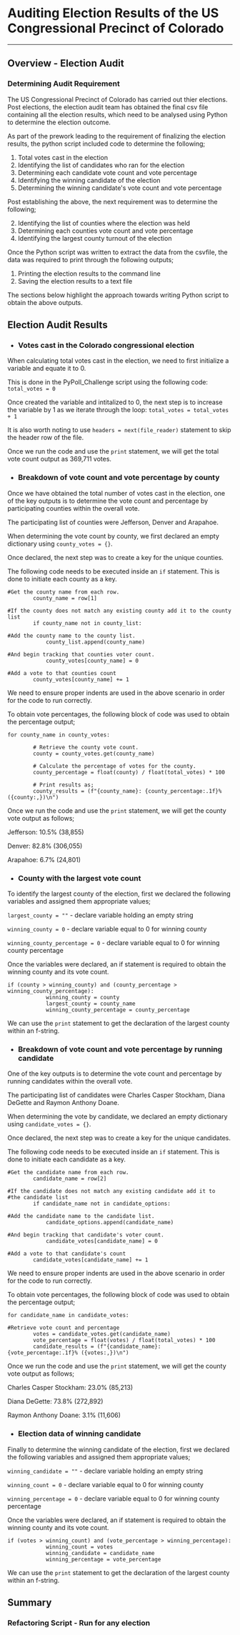 # Auditing Election Results of the US Congressional Precinct of Colorado
---

## Overview - Election Audit

### Determining Audit Requirement

The US Congressional Precinct of Colorado has carried out thier elections. Post elections, the election audit team has obtained the final csv file containing all the election results, which need to be analysed using Python to determine the election outcome.

As part of the prework leading to the requirement of finalizing the election results, the python script included code to determine the following;

1. Total votes cast in the election
2. Identifying the list of candidates who ran for the election
3. Determining each candidate vote count and vote percentage
4. Identifying the winning candidate of the election
5. Determining the winning candidate's vote count and vote percentage

Post establishing the above, the next requirement was to determine the following;

2. Identifying the list of counties where the election was held
3. Determining each counties vote count and vote percentage
4. Identifying the largest county turnout of the election

Once the Python script was written to extract the data from the csvfile, the data was required to print through the following outputs;

1. Printing the election results to the command line
2. Saving the election results to a text file

The sections below highlight the approach towards writing Python script to obtain the above outputs.

## Election Audit Results

* ### Votes cast in the Colorado congressional election

When calculating total votes cast in the election, we need to first initialize a variable and equate it to 0.

This is done in the PyPoll_Challenge script using the following code: `total_votes = 0`

Once created the variable and intitalized to 0, the next step is to increase the variable by 1 as we iterate through the loop: `total_votes = total_votes + 1`

It is also worth noting to use `headers = next(file_reader)` statement to skip the header row of the file.

Once we run the code and use the `print` statement, we will get the total vote count output as 369,711 votes.

* ### Breakdown of vote count and vote percentage by county

Once we have obtained the total number of votes cast in the election, one of the key outputs is to determine the vote count and percentage by participating counties within the overall vote.

The participating list of counties were Jefferson, Denver and Arapahoe.

When determining the vote count by county, we first declared an empty dictionary using `county_votes = {}`.  

Once declared, the next step was to create a key for the unique counties. 

The following code needs to be executed inside an `if` statement. This is done to initiate each county as a key.

```
#Get the county name from each row.
        county_name = row[1]

#If the county does not match any existing county add it to the county list
        if county_name not in county_list:

#Add the county name to the county list.
            county_list.append(county_name)

#And begin tracking that counties voter count.
            county_votes[county_name] = 0

#Add a vote to that counties count
        county_votes[county_name] += 1
```

We need to ensure proper indents are used in the above scenario in order for the code to run correctly. 

To obtain vote percentages, the following block of code was used to obtain the percentage output;

```
for county_name in county_votes:

        # Retrieve the county vote count.
        county = county_votes.get(county_name)

        # Calculate the percentage of votes for the county.
        county_percentage = float(county) / float(total_votes) * 100

        # Print results as;
        county_results = (f"{county_name}: {county_percentage:.1f}% ({county:,})\n")
```

Once we run the code and use the `print` statement, we will get the county vote output as follows;

Jefferson: 10.5% (38,855)

Denver: 82.8% (306,055)

Arapahoe: 6.7% (24,801)

* ### County with the largest vote count

To identify the largest county of the election, first we declared the following variables and assigned them appropriate values;

`largest_county = ""`           - declare variable holding an empty string

`winning_county = 0`            - declare variable equal to 0 for winning county

`winning_county_percentage = 0` - declare variable equal to 0 for winning county percentage

Once the variables were declared, an if statement is required to obtain the winning county and its vote count.

```
if (county > winning_county) and (county_percentage > winning_county_percentage):
            winning_county = county
            largest_county = county_name
            winning_county_percentage = county_percentage
```

We can use the `print` statement to get the declaration of the largest county within an f-string.

* ### Breakdown of vote count and vote percentage by running candidate

One of the key outputs is to determine the vote count and percentage by running candidates within the overall vote.

The participating list of candidates were Charles Casper Stockham, Diana DeGette and Raymon Anthony Doane.

When determining the vote by candidate, we declared an empty dictionary using `candidate_votes = {}`.  

Once declared, the next step was to create a key for the unique candidates. 

The following code needs to be executed inside an `if` statement. This is done to initiate each candidate as a key.

```
#Get the candidate name from each row.
        candidate_name = row[2]

#If the candidate does not match any existing candidate add it to
#the candidate list
        if candidate_name not in candidate_options:

#Add the candidate name to the candidate list.
            candidate_options.append(candidate_name)

#And begin tracking that candidate's voter count.
            candidate_votes[candidate_name] = 0

#Add a vote to that candidate's count
        candidate_votes[candidate_name] += 1
```

We need to ensure proper indents are used in the above scenario in order for the code to run correctly. 

To obtain vote percentages, the following block of code was used to obtain the percentage output;

```
for candidate_name in candidate_votes:

#Retrieve vote count and percentage
        votes = candidate_votes.get(candidate_name)
        vote_percentage = float(votes) / float(total_votes) * 100
        candidate_results = (f"{candidate_name}: {vote_percentage:.1f}% ({votes:,})\n")
```

Once we run the code and use the `print` statement, we will get the county vote output as follows;

Charles Casper Stockham: 23.0% (85,213)

Diana DeGette: 73.8% (272,892)

Raymon Anthony Doane: 3.1% (11,606)

* ### Election data of winning candidate

Finally to determine the winning candidate of the election, first we declared the following variables and assigned them appropriate values;

`winning_candidate = ""` - declare variable holding an empty string

`winning_count = 0`      - declare variable equal to 0 for winning county

`winning_percentage = 0` - declare variable equal to 0 for winning county percentage

Once the variables were declared, an if statement is required to obtain the winning county and its vote count.

```
if (votes > winning_count) and (vote_percentage > winning_percentage):
            winning_count = votes
            winning_candidate = candidate_name
            winning_percentage = vote_percentage
```

We can use the `print` statement to get the declaration of the largest county within an f-string.


## Summary

### Refactoring Script - Run for any election


